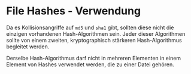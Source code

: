 # File Hashes - Verwendung

Da es Kollisionsangriffe auf `md5` und `sha1` gibt, sollten diese nicht die einzigen vorhandenen Hash-Algorithmen sein.
Jeder dieser Algorithmen sollte von einem zweiten, kryptographisch stärkeren Hash-Algorithmus begleitet werden.

Derselbe Hash-Algorithmus darf nicht in mehreren Elementen in einem Element von Hashes verwendet werden, die zu einer Datei gehören.
